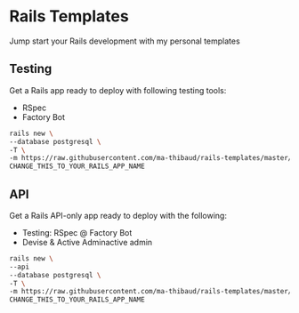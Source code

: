 # Rails Templates
Jump start your Rails development with my personal templates

## Testing
Get a Rails app ready to deploy with following testing tools:
- RSpec
- Factory Bot

```bash
rails new \
--database postgresql \
-T \
-m https://raw.githubusercontent.com/ma-thibaud/rails-templates/master/api.rb \
CHANGE_THIS_TO_YOUR_RAILS_APP_NAME
```

## API
Get a Rails API-only app ready to deploy with the following:
- Testing: RSpec @ Factory Bot
- Devise & Active Adminactive admin


```bash
rails new \
--api
--database postgresql \
-T \
-m https://raw.githubusercontent.com/ma-thibaud/rails-templates/master/api.rb \
CHANGE_THIS_TO_YOUR_RAILS_APP_NAME
```
